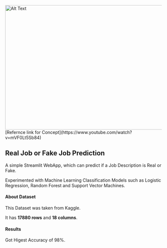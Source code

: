 <img src="https://miro.medium.com/v2/resize:fit:720/format:webp/0*OiBE0zkesg-2ZEeS.png" width="880" height="400" alt="Alt Text">
[Refernce link for Concept](https://www.youtube.com/watch?v=mVF0Lt5Sb84)


## **Real Job or Fake Job Prediction**

A simple Streamlit WebApp, which can predict if a Job Description is Real or Fake. 
    
Experimented with Machine Learning Classification Models such as Logistic Regression, Random Forest and Support Vector Machines.


#### **About Dataset**
This Dataset was taken from Kaggle.

It has **17880 rows** and **18 columns**.

#### **Results**
Got Higest Accuracy of 98%.
